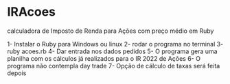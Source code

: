 # IRAcoes
calculadora de Imposto de Renda para Ações com preço médio em Ruby

1- Instalar o Ruby para Windows ou linux
2- rodar o programa no terminal 
3- ruby acoes.rb
4- Dar entrada nos dados pedidos
5- O programa gera uma planilha com os cálculos já realizados para o IR 2022 de Ações
6- O programa não contempla day trade
7- Opção de cálculo de taxas será feita depois



